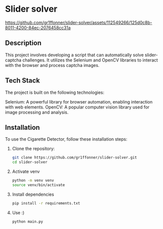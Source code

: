 # Slider solver



https://github.com/gr1ffonner/slider-solver/assets/112549266/125d0c8b-8011-4200-84ec-2076458cc31a



## Description

This project involves developing a script that can automatically solve slider-captcha challenges. It utilizes the Selenium and OpenCV libraries to interact with the browser and process captcha images.
## Tech Stack

The project is built on the following technologies:

Selenium: A powerful library for browser automation, enabling interaction with web elements.
OpenCV: A popular computer vision library used for image processing and analysis.

## Installation

To use the Cigarette Detector, follow these installation steps:

1. Clone the repository:

   ```bash
   git clone https://github.com/gr1ffonner/slider-solver.git
   cd slider-solver
2. Activate venv
   
   ```bash
   python -m venv venv
   source venv/bin/activate
3. Install dependencies
   
   ```bash
   pip install -r requirements.txt
4. Use :)
   ```bash
   python main.py
   
